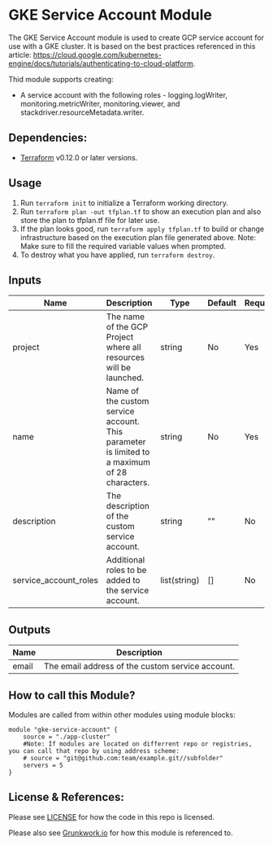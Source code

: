 # GKE Service Account Module

The GKE Service Account module is used to create GCP service account for use with a GKE cluster. It is based on the best practices referenced in this article: https://cloud.google.com/kubernetes-engine/docs/tutorials/authenticating-to-cloud-platform.

Thid module supports creating:
* A service account with the following roles - logging.logWriter, monitoring.metricWriter, monitoring.viewer, and stackdriver.resourceMetadata.writer.

## Dependencies:
* [Terraform](https://www.terraform.io/downloads.html) v0.12.0 or later versions.

## Usage
1. Run `terraform init` to initialize a Terraform working directory.
2. Run `terraform plan -out tfplan.tf` to show an execution plan and also store the plan to tfplan.tf file for later use.
3. If the plan looks good, run `terraform apply tfplan.tf` to build or change infrastructure based on the execution plan file generated above. Note: Make sure to fill the required variable values when prompted.
4. To destroy what you have applied, run `terraform destroy`.

## Inputs
| Name | Description | Type | Default | Required | Example |
| ---- | ----------- | ---- | ------- | -------- | ------- |
| project | The name of the GCP Project where all resources will be launched. | string| No | Yes |  |
| name | Name of the custom service account. This parameter is limited to a maximum of 28 characters. | string | No | Yes | terraform-test-gke |
| description |  The description of the custom service account. | string | "" | No | N/A |
| service_account_roles | Additional roles to be added to the service account. | list(string) | [] | No | N/A |  

## Outputs
| Name | Description |
| ---- | ----------- |
| email | The email address of the custom service account. |

## How to call this Module?
Modules are called from within other modules using module blocks:

```
module "gke-service-account" {
    source = "./app-cluster"
    #Note: If modules are located on differrent repo or registries, you can call that repo by using address scheme:
    # source = "git@github.com:team/example.git//subfolder"
    servers = 5
}
```

## License & References:

Please see [LICENSE](https://github.com/gruntwork-io/terraform-google-gke/blob/master/LICENSE) for how the code in this repo is licensed.

Please also see [Grunkwork.io](https://github.com/gruntwork-io/terraform-google-gke) for how this module is referenced to.




